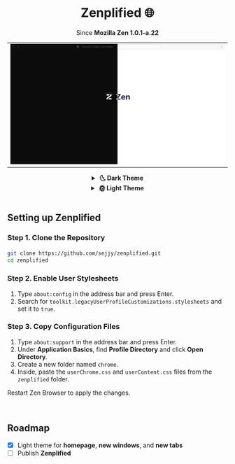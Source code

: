 <div align="center">

# Zenplified 🌐

Since **Mozilla Zen 1.0.1-a.22**

  <table>
    <tr>
      <td>
        <img src="assets/preview.png" alt="Preview"/>
      </td>
    </tr>
  </table>

  <details>
    <summary><strong>&nbsp;🌜 Dark Theme</strong></summary>
    <br />

|                  Collapsed Sidebar                   |
| :--------------------------------------------------: |
| ![collapsed-sidebar-dark](assets/collapsed-dark.png) |

|                  Expanded Sidebar                  |
| :------------------------------------------------: |
| ![expanded-sidebar-dark](assets/expanded-dark.png) |

  </details>

  <details>
    <summary><strong>&nbsp;🌞 Light Theme</strong></summary>
    <br />

|                   Collapsed Sidebar                    |
| :----------------------------------------------------: |
| ![collapsed-sidebar-light](assets/collapsed-light.png) |

|                   Expanded Sidebar                   |
| :--------------------------------------------------: |
| ![expanded-sidebar-light](assets/expanded-light.png) |

  </details>
</div>
<br />

## Setting up Zenplified

### Step 1. Clone the Repository

```bash
git clone https://github.com/sejjy/zenplified.git
cd zenplified
```

### Step 2. Enable User Stylesheets

1.  Type `about:config` in the address bar and press Enter.
2.  Search for `toolkit.legacyUserProfileCustomizations.stylesheets` and set it to `true`.

### Step 3. Copy Configuration Files

1.  Type `about:support` in the address bar and press Enter.
2.  Under **Application Basics**, find **Profile Directory** and click **Open Directory**.
3.  Create a new folder named `chrome`.
4.  Inside, paste the `userChrome.css` and `userContent.css` files from the `zenplified` folder.

Restart Zen Browser to apply the changes.

<br />

## Roadmap

- [x] Light theme for **homepage**, **new windows**, and **new tabs**
- [ ] Publish **Zenplified**
